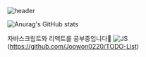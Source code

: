 ![header](https://capsule-render.vercel.app/api?type=wave&color=auto&height=100&section=header&text=Hi&nbsp;there&nbsp;👋&fontSize=50)

![Anurag's GitHub stats](https://github-readme-stats.vercel.app/api?username=ParkTaeYonggg&show_icons=true&theme=radical)

자바스크립트와 리액트를 공부중입니다🌱
![JS](https://img.shields.io/badge/JavaScript-F7DF1E?style=flat-square&logo=JavaScript&logoColor=black)(https://github.com/Joowon0220/TODO-List)
<!--
**ParkTaeYonggg/ParkTaeYonggg** is a ✨ _special_ ✨ repository because its `README.md` (this file) appears on your GitHub profile.

Here are some ideas to get you started:

- 🔭 I’m currently working on ...
- 🌱 I’m currently learning ...
- 👯 I’m looking to collaborate on ...
- 🤔 I’m looking for help with ...
- 💬 Ask me about ...
- 📫 How to reach me: ...
- 😄 Pronouns: ...
- ⚡ Fun fact: ...
-->
